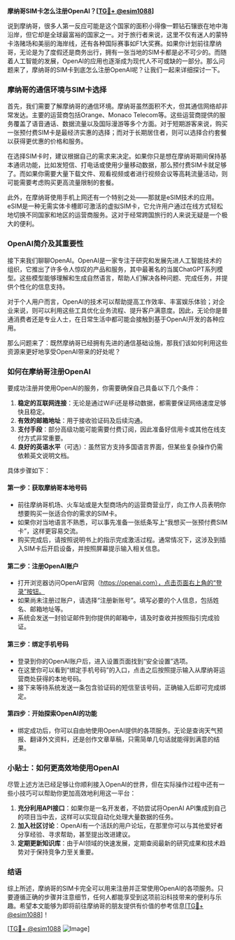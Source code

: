 **摩纳哥SIM卡怎么注册OpenAI？[[TG💪+ @esim1088](https://t.me/s/esim1088)]**

说到摩纳哥，很多人第一反应可能是这个国家的面积小得像一颗钻石镶嵌在地中海沿岸，但它却是全球最富裕的国家之一。对于旅行者来说，这里不仅有迷人的蒙特卡洛赌场和美丽的海岸线，还有各种国际赛事如F1大奖赛。如果你计划前往摩纳哥，无论是为了度假还是商务出行，拥有一张当地的SIM卡都是必不可少的。而随着人工智能的发展，OpenAI的应用也逐渐成为现代人不可或缺的一部分。那么问题来了，摩纳哥的SIM卡到底怎么注册OpenAI呢？让我们一起来详细探讨一下。

### 摩纳哥的通信环境与SIM卡选择

首先，我们需要了解摩纳哥的通信环境。摩纳哥虽然面积不大，但其通信网络却非常发达。主要的运营商包括Orange、Monaco Telecom等。这些运营商提供的服务覆盖了语音通话、数据流量以及国际漫游等多个方面。对于短期游客来说，购买一张预付费SIM卡是最经济实惠的选择；而对于长期居住者，则可以选择合约套餐以获得更优惠的价格和服务。

在选择SIM卡时，建议根据自己的需求来决定。如果你只是想在摩纳哥期间保持基本通讯功能，比如发短信、打电话或使用少量移动数据，那么预付费SIM卡就足够了。而如果你需要大量下载文件、观看视频或者进行视频会议等高耗流量活动，则可能需要考虑购买更高流量限制的套餐。

此外，在摩纳哥使用手机上网还有一个特别之处——那就是eSIM技术的应用。eSIM是一种无需实体卡槽即可激活的虚拟SIM卡，它允许用户通过在线方式轻松地切换不同国家和地区的运营商服务。这对于经常跨国旅行的人来说无疑是一个极大的便利。

### OpenAI简介及其重要性

接下来我们聊聊OpenAI。OpenAI是一家专注于研究和发展先进人工智能技术的组织，它推出了许多令人惊叹的产品和服务，其中最著名的当属ChatGPT系列模型。这些模型能够理解和生成自然语言，帮助人们解决各种问题、完成任务，并提供个性化的信息支持。

对于个人用户而言，OpenAI的技术可以帮助提高工作效率、丰富娱乐体验；对企业来说，则可以利用这些工具优化业务流程、提升客户满意度。因此，无论你是普通消费者还是专业人士，在日常生活中都可能会接触到基于OpenAI开发的各种应用。

那么问题来了：既然摩纳哥已经拥有先进的通信基础设施，那我们该如何利用这些资源来更好地享受OpenAI带来的好处呢？

### 如何在摩纳哥注册OpenAI

要成功注册并使用OpenAI的服务，你需要确保自己具备以下几个条件：

1. **稳定的互联网连接**：无论是通过WiFi还是移动数据，都需要保证网络速度足够快且稳定。
2. **有效的邮箱地址**：用于接收验证码及后续沟通。
3. **支付手段**：部分高级功能可能需要付费订阅，因此准备好信用卡或其他在线支付方式非常重要。
4. **良好的英语水平**（可选）：虽然官方支持多国语言界面，但某些复杂操作仍需依赖英文说明文档。

具体步骤如下：

#### 第一步：获取摩纳哥本地号码
- 前往摩纳哥机场、火车站或是大型商场内的运营商营业厅，向工作人员表明你想要购买一张适合你的需求的SIM卡。
- 如果你对当地语言不熟悉，可以事先准备一张纸条写上“我想买一张预付费SIM卡”，这样更容易交流。
- 购买完成后，请按照说明书上的指示完成激活过程。通常情况下，这涉及到插入SIM卡后开启设备，并按照屏幕提示输入相关信息。

#### 第二步：注册OpenAI账户
- 打开浏览器访问OpenAI官网（https://openai.com），点击页面右上角的“登录”按钮。
- 如果尚未注册过账户，请选择“注册新账号”。填写必要的个人信息，包括姓名、邮箱地址等。
- 系统会发送一封验证邮件到你提供的邮箱中，请及时查收并按照指引完成验证。

#### 第三步：绑定手机号码
- 登录到你的OpenAI账户后，进入设置页面找到“安全设置”选项。
- 在这里你可以看到“绑定手机号码”的入口，点击之后按照提示输入从摩纳哥运营商处获得的本地号码。
- 接下来等待系统发送一条包含验证码的短信至该号码，正确输入后即可完成绑定。

#### 第四步：开始探索OpenAI的功能
- 绑定成功后，你可以自由地使用OpenAI提供的各项服务。无论是查询天气预报、翻译外文资料，还是创作文章草稿，只需简单几句话就能得到满意的结果。

### 小贴士：如何更高效地使用OpenAI

尽管上述方法已经足够让你顺利接入OpenAI的世界，但在实际操作过程中还有一些小技巧可以帮助你更加高效地利用这一平台：

1. **充分利用API接口**：如果你是一名开发者，不妨尝试将OpenAI API集成到自己的项目当中去，这样可以实现自动化处理大量数据的任务。
2. **加入社区讨论**：OpenAI有一个活跃的用户论坛，在那里你可以与其他爱好者分享经验、寻求帮助，甚至提出改进建议。
3. **定期更新知识库**：由于AI领域的快速发展，定期查阅最新的研究成果和技术趋势对于保持竞争力至关重要。

### 结语

综上所述，摩纳哥的SIM卡完全可以用来注册并正常使用OpenAI的各项服务。只要遵循正确的步骤并注意细节，任何人都能享受到这项前沿科技带来的便利与乐趣。希望本文能够为即将前往摩纳哥的朋友提供有价值的参考信息[[TG💪+ @esim1088](https://t.me/s/esim1088)]！

[[TG💪+ @esim1088](https://t.me/s/esim1088) ![Image](https://i.postimg.cc/4NQfJmqS/Snipaste-2025-05-13-00-14-12.png)]